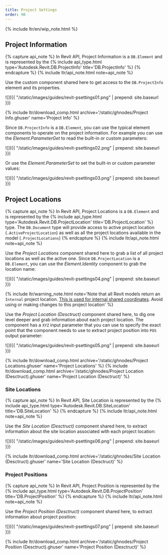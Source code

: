 ```yaml
---
title: Project Settings
order: 90
---
```


{% include ltr/en/wip_note.html %}


## Project Information

{% capture api_note %}
In Revit API, Project Information is a `DB.Element` and is represented by the {% include api_type.html type='Autodesk.Revit.DB.ProjectInfo' title='DB.ProjectInfo' %}
{% endcapture %}
{% include ltr/api_note.html note=api_note %}

Use the custom component shared here to get access to the `DB.ProjectInfo` element and its properties.

![]({{ "/static/images/guides/revit-psettings01.png" | prepend: site.baseurl }})

{% include ltr/download_comp.html archive='/static/ghnodes/Project Info.ghuser' name='Project Info' %}

Since `DB.ProjectInfo` is a `DB.Element`, you can use the typical element components to operate on the project information. For example you can use the *Element.ParameterGet* to read the built-in or custom parameters:

![]({{ "/static/images/guides/revit-psettings02.png" | prepend: site.baseurl }})

Or use the *Element.ParameterSet* to set the built-in or custom parameter values:

![]({{ "/static/images/guides/revit-psettings03.png" | prepend: site.baseurl }})

## Project Locations

{% capture api_note %}
In Revit API, Project Locations is a `DB.Element` and is represented by the {% include api_type.html type='Autodesk.Revit.DB.ProjectLocation' title='DB.ProjectLocation' %} type. The `DB.Document` type will provide access to active project location (`.ActiveProjectLocation`) as well as all the project locations available in the model (`.ProjectLocations`)
{% endcapture %}
{% include ltr/api_note.html note=api_note %}

Use the *Project Locations* component shared here to grab a list of all project locations as well as the active one. Since `DB.ProjectLocation` is a `DB.Element`, you can use the *Element.Identity* component to grab the location name:

![]({{ "/static/images/guides/revit-psettings04.png" | prepend: site.baseurl }})

{% include ltr/warning_note.html note='Note that all Revit models return an `Internal` project location. [This is used for internal shared coordinates](https://thebuildingcoder.typepad.com/blog/2017/05/finding-the-right-project-location.html). Avoid using or making changes to this project location' %}

Use the *Project Location (Desctruct)* component shared here, to dig one level deeper and grab information about each project location. The component has a `XYZ` input parameter that you can use to specify the exact point that the component needs to use to extract project position into `POS` output parameter:

![]({{ "/static/images/guides/revit-psettings05.png" | prepend: site.baseurl }})

{% include ltr/download_comp.html archive='/static/ghnodes/Project Locations.ghuser' name='Project Locations' %}
{% include ltr/download_comp.html archive='/static/ghnodes/Project Location (Desctruct).ghuser' name='Project Location (Desctruct)' %}

### Site Locations

{% capture api_note %}
In Revit API, Site Location is represented by the {% include api_type.html type='Autodesk.Revit.DB.SiteLocation' title='DB.SiteLocation' %}
{% endcapture %}
{% include ltr/api_note.html note=api_note %}

Use the *Site Location (Desctruct)* component shared here, to extract information about the site location associated with each project location:

![]({{ "/static/images/guides/revit-psettings06.png" | prepend: site.baseurl }})

{% include ltr/download_comp.html archive='/static/ghnodes/Site Location (Desctruct).ghuser' name='Site Location (Desctruct)' %}

### Project Positions

{% capture api_note %}
In Revit API, Project Position is represented by the {% include api_type.html type='Autodesk.Revit.DB.ProjectPosition' title='DB.ProjectPosition' %}
{% endcapture %}
{% include ltr/api_note.html note=api_note %}

Use the *Project Position (Desctruct)* component shared here, to extract information about project position:

![]({{ "/static/images/guides/revit-psettings07.png" | prepend: site.baseurl }})

{% include ltr/download_comp.html archive='/static/ghnodes/Project Position (Desctruct).ghuser' name='Project Position (Desctruct)' %}
